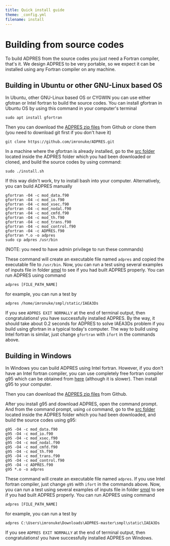 ```yaml
---
title: Quick install guide
theme: _config.yml
filename: install
---
```


# Building from source codes
To build ADPRES from the source codes you just need a Fortran compiler, that's it. We design ADPRES to be very portable, so we expect it can be installed using any Fortran compiler on any machine.

## Building in Ubuntu or other GNU-Linux based OS
In Ubuntu, other GNU-Linux based OS or CYGWIN you can use either gfotran or Intel fortran to build the source codes. You can install gfortran in Ubuntu OS by using this command in your computer's terminal

```
sudo apt install gfortran
```

Then you can download the [ADPRES zip files](https://github.com/imronuke/ADPRES/archive/master.zip) from Github or clone them (you need to download git first if you don't have it)

```
git clone https://github.com/imronuke/ADPRES.git
```

In a machine where the gfortran is already installed, go to the [src folder](https://github.com/imronuke/ADPRES/tree/master/src) located inside the ADPRES folder which you had been downloaded or cloned, and build the source codes by using command:

```
sudo ./install.sh
```

If this way didn't work, try to install bash into your computer. Alternatively, you can build ADPRES manually

```
gfortran -O4 -c mod_data.f90
gfortran -O4 -c mod_io.f90
gfortran -O4 -c mod_xsec.f90
gfortran -O4 -c mod_nodal.f90
gfortran -O4 -c mod_cmfd.f90
gfortran -O4 -c mod_th.f90
gfortran -O4 -c mod_trans.f90
gfortran -O4 -c mod_control.f90
gfortran -O4 -c ADPRES.f90
gfortran *.o -o adpres
sudo cp adpres /usr/bin
```

(NOTE: you need to have admin privilege to run these commands)

These command will create an executable file named `adpres` and copied the executable file to `/usr/bin`. Now, you can run a test using several examples of inputs file in folder [smpl](https://github.com/imronuke/ADPRES/tree/master/smpl) to see if you had built ADPRES properly. You can run ADPRES using command

```
adpres [FILE_PATH_NAME]
```

for example, you can run a test by

```
adpres /home/imronuke/smpl/static/IAEA3Ds
```

If you see `ADPRES EXIT NORMALLY` at the end of terminal output, then congratulations! you have successfully installed ADPRES. By the way, it should take about 0.2 seconds for ADPRES to solve IAEA3Ds problem if you build using gfortran in a typical today's computer. The way to build using Intel fortran is similar, just change `gfortran` with `ifort` in the commands above.

## Building in Windows
In Windows you can build ADPRES using Intel fortran. However, if you don't have an Intel fortran compiler, you can use completely free fortran compiler g95 which can be obtained from [here](https://www.fortran.com/wp-content/uploads/2013/05/g95-Mingw_201210.exe) (although it is slower). Then install g95 to your computer.

Then you can download the [ADPRES zip files](https://github.com/imronuke/ADPRES/archive/master.zip) from Github.

After you install g95 and download ADPRES, open the command prompt. And from the command prompt, using `cd` command, go to the [src folder](https://github.com/imronuke/ADPRES/tree/master/src) located inside the ADPRES folder which you had been downloaded, and build the source codes using g95:

```
g95 -O4 -c mod_data.f90
g95 -O4 -c mod_io.f90
g95 -O4 -c mod_xsec.f90
g95 -O4 -c mod_nodal.f90
g95 -O4 -c mod_cmfd.f90
g95 -O4 -c mod_th.f90
g95 -O4 -c mod_trans.f90
g95 -O4 -c mod_control.f90
g95 -O4 -c ADPRES.f90
g95 *.o -o adpres
```

These command will create an executable file named `adpres`. If you use Intel fortran compiler, just change `g95` with `ifort` in the commands above. Now, you can run a test using several examples of inputs file in folder [smpl](https://github.com/imronuke/ADPRES/tree/master/smpl) to see if you had built ADPRES properly. You can run ADPRES using command

```
adpres [FILE_PATH_NAME]
```

for example, you can run a test by

```
adpres C:\Users\imronuke\Downloads\ADPRES-master\smpl\static\IAEA3Ds
```

If you see `ADPRES EXIT NORMALLY` at the end of terminal output, then congratulations! you have successfully installed ADPRES on Windows.
